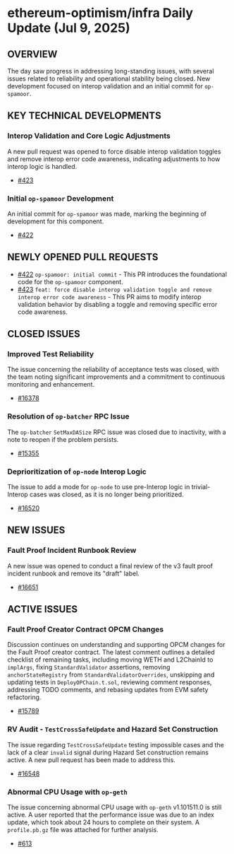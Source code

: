 # ethereum-optimism/infra Daily Update (Jul 9, 2025)
## OVERVIEW 
The day saw progress in addressing long-standing issues, with several issues related to reliability and operational stability being closed. New development focused on interop validation and an initial commit for `op-spamoor`.

## KEY TECHNICAL DEVELOPMENTS

### Interop Validation and Core Logic Adjustments
A new pull request was opened to force disable interop validation toggles and remove interop error code awareness, indicating adjustments to how interop logic is handled.
- [#423](https://github.com/ethereum-optimism/infra/pull/423)

### Initial `op-spamoor` Development
An initial commit for `op-spamoor` was made, marking the beginning of development for this component.
- [#422](https://github.com/ethereum-optimism/infra/pull/422)

## NEWLY OPENED PULL REQUESTS
- [#422](https://github.com/ethereum-optimism/infra/pull/422) `op-spamoor: initial commit` - This PR introduces the foundational code for the `op-spamoor` component.
- [#423](https://github.com/ethereum-optimism/infra/pull/423) `feat: force disable interop validation toggle and remove interop error code awareness` - This PR aims to modify interop validation behavior by disabling a toggle and removing specific error code awareness.

## CLOSED ISSUES

### Improved Test Reliability
The issue concerning the reliability of acceptance tests was closed, with the team noting significant improvements and a commitment to continuous monitoring and enhancement.
- [#16378](https://github.com/ethereum-optimism/infra/issues/16378)

### Resolution of `op-batcher` RPC Issue
The `op-batcher` `SetMaxDASize` RPC issue was closed due to inactivity, with a note to reopen if the problem persists.
- [#15355](https://github.com/ethereum-optimism/infra/issues/15355)

### Deprioritization of `op-node` Interop Logic
The issue to add a mode for `op-node` to use pre-Interop logic in trivial-Interop cases was closed, as it is no longer being prioritized.
- [#16520](https://github.com/ethereum-optimism/infra/issues/16520)

## NEW ISSUES
### Fault Proof Incident Runbook Review
A new issue was opened to conduct a final review of the v3 fault proof incident runbook and remove its "draft" label.
- [#16651](https://github.com/ethereum-optimism/infra/issues/16651)

## ACTIVE ISSUES

### Fault Proof Creator Contract OPCM Changes
Discussion continues on understanding and supporting OPCM changes for the Fault Proof creator contract. The latest comment outlines a detailed checklist of remaining tasks, including moving WETH and L2ChainId to `implArgs`, fixing `StandardValidator` assertions, removing `anchorStateRegistry` from `StandardValidatorOverrides`, unskipping and updating tests in `DeployOPChain.t.sol`, reviewing comment responses, addressing TODO comments, and rebasing updates from EVM safety refactoring.
- [#15789](https://github.com/ethereum-optimism/infra/issues/15789)

### RV Audit - `TestCrossSafeUpdate` and Hazard Set Construction
The issue regarding `TestCrossSafeUpdate` testing impossible cases and the lack of a clear `invalid` signal during Hazard Set construction remains active. A new pull request has been made to address this.
- [#16548](https://github.com/ethereum-optimism/infra/issues/16548)

### Abnormal CPU Usage with `op-geth`
The issue concerning abnormal CPU usage with `op-geth` v1.101511.0 is still active. A user reported that the performance issue was due to an index update, which took about 24 hours to complete on their system. A `profile.pb.gz` file was attached for further analysis.
- [#613](https://github.com/ethereum-optimism/infra/issues/613)